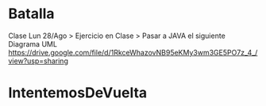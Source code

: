 # Batalla


Clase Lun 28/Ago > Ejercicio en Clase  > Pasar a JAVA el siguiente Diagrama UML
https://drive.google.com/file/d/1RkceWhazovNB95eKMy3wm3GE5PO7z_4_/view?usp=sharing
# IntentemosDeVuelta
